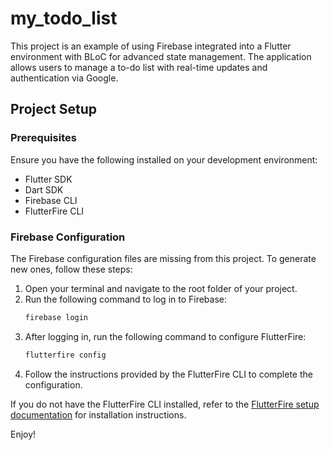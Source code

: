 # my_todo_list

This project is an example of using Firebase integrated into a Flutter environment with BLoC for advanced state management. The application allows users to manage a to-do list with real-time updates and authentication via Google.

## Project Setup

### Prerequisites

Ensure you have the following installed on your development environment:
- Flutter SDK
- Dart SDK
- Firebase CLI
- FlutterFire CLI

### Firebase Configuration

The Firebase configuration files are missing from this project. To generate new ones, follow these steps:

1. Open your terminal and navigate to the root folder of your project.
2. Run the following command to log in to Firebase:
   ```sh
   firebase login
   ```
3. After logging in, run the following command to configure FlutterFire:
   ```sh
   flutterfire config
   ```
4. Follow the instructions provided by the FlutterFire CLI to complete the configuration.

If you do not have the FlutterFire CLI installed, refer to the [FlutterFire setup documentation](https://firebase.google.com/docs/flutter/setup?hl=en&platform=ios) for installation instructions.

Enjoy!